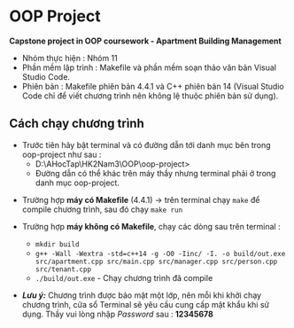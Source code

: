 # OOP Project
**Capstone project in OOP coursework - Apartment Building Management**
<br>
* Nhóm thực hiện : Nhóm 11
* Phần mềm lập trình : Makefile và phần mềm soạn thảo văn bản Visual Studio Code.
* Phiên bản : Makefile phiên bản 4.4.1 và C++ phiên bản 14 (Visual Studio Code chỉ để viết chương trình nên không lệ thuộc phiên bản sử dụng).

## Cách chạy chương trình
* Trước tiên hãy bật terminal và có đường dẫn tới danh mục bên trong oop-project như sau :
	* D:\AHocTap\HK2Nam3\OOP\oop-project>
	* Đường dẫn có thể khác trên máy thầy nhưng terminal phải ở trong danh mục oop-project.

- Trường hợp **máy có Makefile** (4.4.1) -> trên terminal chạy `make` để compile chương trình, sau đó chạy `make run`
- Trường hợp **máy không có Makefile**, chạy các dòng sau trên terminal :
	- `mkdir build`
	- `g++ -Wall -Wextra -std=c++14 -g -O0 -Iinc/ -I. -o build/out.exe src/apartment.cpp src/main.cpp src/manager.cpp src/person.cpp src/tenant.cpp`
	- `./build/out.exe` - Chạy chương trình đã compile

- _**Lưu ý:**_ Chương trình được bảo mật một lớp, nên mỗi khi khởi chạy chương trình, cửa sổ Terminal sẽ yêu cầu cung cấp mật khẩu khi sử dụng. Thầy vui lòng nhập _Password_ sau : **12345678**
